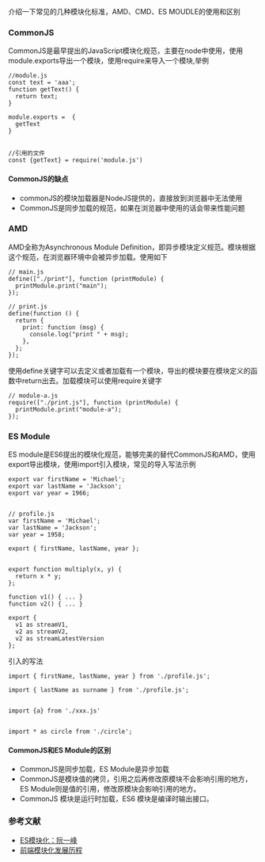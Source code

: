 介绍一下常见的几种模块化标准，AMD、CMD、ES MOUDLE的使用和区别

### CommonJS
CommonJS是最早提出的JavaScript模块化规范，主要在node中使用，使用module.exports导出一个模块，使用require来导入一个模块,举例

```
//module.js
const text = 'aaa';
function getText() {
  return text;
}

module.exports =  {
  getText
}


//引用的文件
const {getText} = require('module.js')
```
#### CommonJS的缺点

- commonJS的模块加载器是NodeJS提供的，直接放到浏览器中无法使用
- CommonJS是同步加载的规范，如果在浏览器中使用的话会带来性能问题

### AMD

AMD全称为Asynchronous Module Definition，即异步模块定义规范。模块根据这个规范，在浏览器环境中会被异步加载。使用如下

```
// main.js
define(["./print"], function (printModule) {
  printModule.print("main");
});

// print.js
define(function () {
  return {
    print: function (msg) {
      console.log("print " + msg);
    },
  };
});
```

使用define关键字可以去定义或者加载有一个模块，导出的模块要在模块定义的函数中return出去。加载模块可以使用require关键字

```
// module-a.js
require(["./print.js"], function (printModule) {
  printModule.print("module-a");
});

```

### ES Module

ES module是ES6提出的模块化规范，能够完美的替代CommonJS和AMD，使用export导出模块，使用import引入模块，常见的导入写法示例

```
export var firstName = 'Michael';
export var lastName = 'Jackson';
export var year = 1966;


// profile.js
var firstName = 'Michael';
var lastName = 'Jackson';
var year = 1958;

export { firstName, lastName, year };


export function multiply(x, y) {
  return x * y;
};

function v1() { ... }
function v2() { ... }

export {
  v1 as streamV1,
  v2 as streamV2,
  v2 as streamLatestVersion
};
```

引入的写法

```
import { firstName, lastName, year } from './profile.js';

import { lastName as surname } from './profile.js';


import {a} from './xxx.js'


import * as circle from './circle';

```

#### CommonJS和ES Module的区别

- CommonJS是同步加载，ES Module是异步加载
- CommonJS是模块值的拷贝，引用之后再修改原模块不会影响引用的地方，ES Module则是值的引用，修改原模块会影响引用的地方。
- CommonJS 模块是运行时加载，ES6 模块是编译时输出接口。

### 参考文献

- [ES模块化：阮一峰](https://es6.ruanyifeng.com/#docs/module)
- [前端模块化发展历程](https://es6.ruanyifeng.com/#docs/module)
